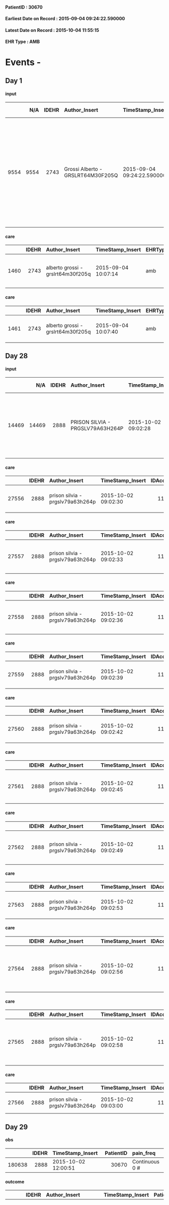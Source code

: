 
#### PatientID : 30670
#### Earliest Date on Record : 2015-09-04 09:24:22.590000
#### Latest Date on Record : 2015-10-04 11:55:15
#### EHR Type : AMB

# Events - 

## Day 1

#### input
|      |    N/A |   IDEHR | Author_Insert                     | TimeStamp_Insert           | EHRType   |   PatientID |   IDDigitalSignDocument | persone_vicine   |   Unnamed: 0_x.1 |   IDANAMNESI_SOCIALE | Patient   | FamigliaAltro   | Paziente_T   | FamigliaAltro_T   |   Non_Rilevabile_x.1 | Note_Non_Rilevabile_x.1   | opt_Problemi   | chk_contr_sintomi   | chk_competenza                                 | opt_paziente_a   | opt_famiglia_a   | opt_adeguatezza   | opt_paziente_solo   | opt_presente_assente   | Caregiver_principale   | ds_familiari_coinv   | ds_note_prio                                                                                                                                                                                                                                                             | Needs     | Domestic partnership   |
|-----:|-------:|--------:|:----------------------------------|:---------------------------|:----------|------------:|------------------------:|:-----------------|-----------------:|---------------------:|:----------|:----------------|:-------------|:------------------|---------------------:|:--------------------------|:---------------|:--------------------|:-----------------------------------------------|:-----------------|:-----------------|:------------------|:--------------------|:-----------------------|:-----------------------|:---------------------|:-------------------------------------------------------------------------------------------------------------------------------------------------------------------------------------------------------------------------------------------------------------------------|:----------|:-----------------------|
| 9554 |   9554 |    2743 | Grossi Alberto - GRSLRT64M30F205Q | 2015-09-04 09:24:22.590000 | AMB       |       30670 |                  130350 | N/A              |             1295 |                  860 | Si#1      | Si#1            | No#0         | Si#1              |                    0 | NR                        | No#0           | controllo sintomi#0 | competenza/capacit√† assistenziale caregiver#0 | Congruenti#1     | Congruenti#1     | Da valutare#2     | No#0                | Presente#1             | wife                   | daughter             | Paziente ricoverato in urgenza in quanto apparentemente di rapido accompagnamento, in realt√† durante il ricovero si √® ripreso bene e quindi si concorda la riattivazione della nostra AD con la disponibilit√† a riprendere un ricovero in caso di futuro aggravamento | Clinici#0 | Coniuge/Convivente#0   |

#### care
|      |   IDEHR | Author_Insert                     | TimeStamp_Insert    | EHRType   |   PatientID |   IDGESTIONE_AUSILI |   ds_ncons |   opt_annulla_consegna | dt_Ric_consegna     | dt_ric_cons_forn    | opt_ausilio                          |
|-----:|--------:|:----------------------------------|:--------------------|:----------|------------:|--------------------:|-----------:|-----------------------:|:--------------------|:--------------------|:-------------------------------------|
| 1460 |    2743 | alberto grossi - grslrt64m30f205q | 2015-09-04 10:07:14 | amb       |       30670 |                1304 |      25968 |                      0 | 2015-08-28 00:00:00 | 2015-08-28 00:00:00 | 2 tips walker 2 wheels (walker) # 10 |

#### care
|      |   IDEHR | Author_Insert                     | TimeStamp_Insert    | EHRType   |   PatientID |   IDGESTIONE_AUSILI |   ds_ncons |   opt_annulla_consegna | dt_Ric_consegna     | dt_ric_cons_forn    | opt_ausilio                    |
|-----:|--------:|:----------------------------------|:--------------------|:----------|------------:|--------------------:|-----------:|-----------------------:|:--------------------|:--------------------|:-------------------------------|
| 1461 |    2743 | alberto grossi - grslrt64m30f205q | 2015-09-04 10:07:40 | amb       |       30670 |                1305 |      25968 |                      0 | 2015-08-28 00:00:00 | 2015-08-28 00:00:00 | decubitus cushion silicone # 9 |


## Day 28

#### input
|       |    N/A |   IDEHR | Author_Insert                    | TimeStamp_Insert    |   IDAccess | EHRType   |   PatientID |   IDDigitalSignDocument | persone_vicine   |   Unnamed: 0_y.1 |   IDDIAGNOSI_ICD |   Non_Rilevabile_y.1 | Note_Non_Rilevabile_y.1   | I_ICD                     | II_ICD                                          | III_ICD                                                                                  | IV_ICD                                                                                                                                                                | I_Anno   |
|------:|-------:|--------:|:---------------------------------|:--------------------|-----------:|:----------|------------:|------------------------:|:-----------------|-----------------:|-----------------:|---------------------:|:--------------------------|:--------------------------|:------------------------------------------------|:-----------------------------------------------------------------------------------------|:----------------------------------------------------------------------------------------------------------------------------------------------------------------------|:---------|
| 14469 |  14469 |    2888 | PRISON SILVIA - PRGSLV79A63H264P | 2015-10-02 09:02:28 |      11232 | AMB       |       30670 |                  148267 | N/A              |               30 |               30 |                    0 | NR                        | 28983 - Mielofibrosi#2615 | 1536 - Tumori maligni del colon ascendente#2039 | 1732 - Altri tumori maligni della cute dell'orecchio e del condotto uditivo esterno#2561 | 25000 - Diabete mellito - tipo II (non insulinodipendente) (diabete dell'adulto) o non specificato - non definito se controllato - senza menzione di complicanze#2314 | 2015#55  |

#### care
|       |   IDEHR | Author_Insert                    | TimeStamp_Insert    |   IDAccess | EHRType   |   PatientID |   IDTERAPIE_OUTPAT_VIDAS |   ds_dose | opt_via_di_somm   | ds_ora          | dt_data_inizio      |   opt_pregressa |   opt_somm_terapia |   opt_estemporanea |   opt_termina |   opt_somm_in_pompa | opt_farmaco                          |
|------:|--------:|:---------------------------------|:--------------------|-----------:|:----------|------------:|-------------------------:|----------:|:------------------|:----------------|:--------------------|----------------:|-------------------:|-------------------:|--------------:|--------------------:|:-------------------------------------|
| 27556 |    2888 | prison silvia - prgslv79a63h264p | 2015-10-02 09:02:30 |      11232 | amb       |       30670 |                     5033 |         1 | oral # 0 = 0      | 08 # 8; 20 # 20 | 2015-10-02 00:00:00 |               0 |                  0 |                  0 |             0 |                   0 | pregabalin (lyrica 75 mg cps) # 1773 |

#### care
|       |   IDEHR | Author_Insert                    | TimeStamp_Insert    |   IDAccess | EHRType   |   PatientID |   IDTERAPIE_OUTPAT_VIDAS |   ds_dose | opt_via_di_somm   | ds_ora   | dt_data_inizio      |   opt_pregressa |   opt_somm_terapia |   opt_estemporanea |   opt_termina |   opt_somm_in_pompa | opt_farmaco                                       |
|------:|--------:|:---------------------------------|:--------------------|-----------:|:----------|------------:|-------------------------:|----------:|:------------------|:---------|:--------------------|----------------:|-------------------:|-------------------:|--------------:|--------------------:|:--------------------------------------------------|
| 27557 |    2888 | prison silvia - prgslv79a63h264p | 2015-10-02 09:02:33 |      11232 | amb       |       30670 |                     5034 |         1 | oral # 0 = 0      | 12 # 12  | 2015-10-02 00:00:00 |               0 |                  0 |                  0 |             0 |                   0 | calcium carbonate (1000 mg cacits cpr eff) # 1108 |

#### care
|       |   IDEHR | Author_Insert                    | TimeStamp_Insert    |   IDAccess | EHRType   |   PatientID |   IDTERAPIE_OUTPAT_VIDAS | ds_dose   | opt_via_di_somm    | ds_ora          | dt_data_inizio      |   opt_pregressa |   opt_somm_terapia |   opt_estemporanea |   opt_termina |   opt_somm_in_pompa | opt_farmaco                                                |
|------:|--------:|:---------------------------------|:--------------------|-----------:|:----------|------------:|-------------------------:|:----------|:-------------------|:----------------|:--------------------|----------------:|-------------------:|-------------------:|--------------:|--------------------:|:-----------------------------------------------------------|
| 27558 |    2888 | prison silvia - prgslv79a63h264p | 2015-10-02 09:02:36 |      11232 | amb       |       30670 |                     5035 | 1 puff    | inhalation # 7 = 7 | 08 # 8; 20 # 20 | 2015-10-02 00:00:00 |               0 |                  0 |                  0 |             0 |                   0 | salmeterol / fluticasone (seretide 25/250 mcg inal) # 1949 |

#### care
|       |   IDEHR | Author_Insert                    | TimeStamp_Insert    |   IDAccess | EHRType   |   PatientID |   IDTERAPIE_OUTPAT_VIDAS |   ds_dose | opt_via_di_somm   | ds_ora   | dt_data_inizio      |   opt_pregressa |   opt_somm_terapia |   opt_estemporanea |   opt_termina |   opt_somm_in_pompa | opt_farmaco                             |
|------:|--------:|:---------------------------------|:--------------------|-----------:|:----------|------------:|-------------------------:|----------:|:------------------|:---------|:--------------------|----------------:|-------------------:|-------------------:|--------------:|--------------------:|:----------------------------------------|
| 27559 |    2888 | prison silvia - prgslv79a63h264p | 2015-10-02 09:02:39 |      11232 | amb       |       30670 |                     5036 |         1 | oral # 0 = 0      | 08 # 8   | 2015-10-02 00:00:00 |               0 |                  0 |                  0 |             0 |                   0 | furosemide (25 mg lasix tablets) # 1223 |

#### care
|       |   IDEHR | Author_Insert                    | TimeStamp_Insert    |   IDAccess | EHRType   |   PatientID |   IDTERAPIE_OUTPAT_VIDAS | ds_dose   | opt_via_di_somm   | ds_ora   | dt_data_inizio      |   opt_pregressa |   opt_somm_terapia |   opt_estemporanea |   opt_termina |   opt_somm_in_pompa | opt_farmaco                                       |
|------:|--------:|:---------------------------------|:--------------------|-----------:|:----------|------------:|-------------------------:|:----------|:------------------|:---------|:--------------------|----------------:|-------------------:|-------------------:|--------------:|--------------------:|:--------------------------------------------------|
| 27560 |    2888 | prison silvia - prgslv79a63h264p | 2015-10-02 09:02:42 |      11232 | amb       |       30670 |                     5037 | 20-25     | oral # 0 = 0      | 22 # 22  | 2015-10-02 00:00:00 |               0 |                  0 |                  0 |             0 |                   0 | delorazepam (delorazepam gtt os 1 mg / ml) # 1844 |

#### care
|       |   IDEHR | Author_Insert                    | TimeStamp_Insert    |   IDAccess | EHRType   |   PatientID |   IDTERAPIE_OUTPAT_VIDAS |   ds_dose | opt_via_di_somm   | ds_ora          | dt_data_inizio      |   opt_pregressa |   opt_somm_terapia |   opt_estemporanea |   opt_termina |   opt_somm_in_pompa | opt_farmaco                                 |
|------:|--------:|:---------------------------------|:--------------------|-----------:|:----------|------------:|-------------------------:|----------:|:------------------|:----------------|:--------------------|----------------:|-------------------:|-------------------:|--------------:|--------------------:|:--------------------------------------------|
| 27561 |    2888 | prison silvia - prgslv79a63h264p | 2015-10-02 09:02:45 |      11232 | amb       |       30670 |                     5038 |         1 | oral # 0 = 0      | 07 # 7; 19 # 19 | 2015-10-02 00:00:00 |               0 |                  0 |                  0 |             0 |                   0 | omeprazole (omeprazole 20 mg tablets) # 960 |

#### care
|       |   IDEHR | Author_Insert                    | TimeStamp_Insert    |   IDAccess | EHRType   |   PatientID |   IDTERAPIE_OUTPAT_VIDAS |   ds_dose | opt_via_di_somm   | ds_ora   | dt_data_inizio      |   opt_pregressa |   opt_somm_terapia |   opt_estemporanea |   opt_termina |   opt_somm_in_pompa | opt_farmaco                                     |
|------:|--------:|:---------------------------------|:--------------------|-----------:|:----------|------------:|-------------------------:|----------:|:------------------|:---------|:--------------------|----------------:|-------------------:|-------------------:|--------------:|--------------------:|:------------------------------------------------|
| 27562 |    2888 | prison silvia - prgslv79a63h264p | 2015-10-02 09:02:49 |      11232 | amb       |       30670 |                     5039 |         1 | oral # 0 = 0      | 20 # 20  | 2015-10-02 00:00:00 |               0 |                  0 |                  0 |             0 |                   0 | allopurinol (allopurinol 300 mg tablets) # 1585 |

#### care
|       |   IDEHR | Author_Insert                    | TimeStamp_Insert    |   IDAccess | EHRType   |   PatientID |   IDTERAPIE_OUTPAT_VIDAS |   ds_dose | opt_via_di_somm   | ds_ora   | dt_data_inizio      |   opt_pregressa |   opt_somm_terapia |   opt_estemporanea |   opt_termina |   opt_somm_in_pompa | opt_farmaco                                     |
|------:|--------:|:---------------------------------|:--------------------|-----------:|:----------|------------:|-------------------------:|----------:|:------------------|:---------|:--------------------|----------------:|-------------------:|-------------------:|--------------:|--------------------:|:------------------------------------------------|
| 27563 |    2888 | prison silvia - prgslv79a63h264p | 2015-10-02 09:02:53 |      11232 | amb       |       30670 |                     5040 |        64 | oral # 0 = 0      | 09 # 9   | 2015-10-02 00:00:00 |               0 |                  0 |                  0 |             0 |                   0 | dexamethasone (soldesam os gtt 0-2% gtt) # 1446 |

#### care
|       |   IDEHR | Author_Insert                    | TimeStamp_Insert    |   IDAccess | EHRType   |   PatientID |   IDTERAPIE_OUTPAT_VIDAS |   ds_dose | opt_via_di_somm   | ds_ora          | dt_data_inizio      |   opt_pregressa |   opt_somm_terapia |   opt_estemporanea |   opt_termina |   opt_somm_in_pompa | opt_farmaco                                                               |
|------:|--------:|:---------------------------------|:--------------------|-----------:|:----------|------------:|-------------------------:|----------:|:------------------|:----------------|:--------------------|----------------:|-------------------:|-------------------:|--------------:|--------------------:|:--------------------------------------------------------------------------|
| 27564 |    2888 | prison silvia - prgslv79a63h264p | 2015-10-02 09:02:56 |      11232 | amb       |       30670 |                     5041 |         1 | oral # 0 = 0      | 08 # 8; 20 # 20 | 2015-10-02 00:00:00 |               0 |                  0 |                  0 |             0 |                   0 | amoxicillin + clavulanic acid (augmentin 875 + 125 mg tablets rev) # 1474 |

#### care
|       |   IDEHR | Author_Insert                    | TimeStamp_Insert    |   IDAccess | EHRType   |   PatientID |   IDTERAPIE_OUTPAT_VIDAS |   ds_dose | opt_via_di_somm   | ds_ora                                 | dt_data_inizio      |   opt_pregressa |   opt_somm_terapia |   opt_estemporanea |   opt_termina |   opt_somm_in_pompa | opt_farmaco                                                       |
|------:|--------:|:---------------------------------|:--------------------|-----------:|:----------|------------:|-------------------------:|----------:|:------------------|:---------------------------------------|:--------------------|----------------:|-------------------:|-------------------:|--------------:|--------------------:|:------------------------------------------------------------------|
| 27565 |    2888 | prison silvia - prgslv79a63h264p | 2015-10-02 09:02:58 |      11232 | amb       |       30670 |                     5042 |         1 | oral # 0 = 0      | 07 # 7; 15 # 15; 23 # 23; # 24 in need | 2015-10-02 00:00:00 |               0 |                  0 |                  0 |             0 |                   0 | acetaminophen / codeine (tachidol 500 + 30 mg tablets rev) # 1631 |

#### care
|       |   IDEHR | Author_Insert                    | TimeStamp_Insert    |   IDAccess | EHRType   |   PatientID |   IDTERAPIE_OUTPAT_VIDAS | ds_altro_farmaco   |   ds_dose | opt_via_di_somm   | ds_ora   | dt_data_inizio      |   opt_pregressa |   opt_somm_terapia |   opt_estemporanea |   opt_termina |   opt_somm_in_pompa | opt_farmaco              |
|------:|--------:|:---------------------------------|:--------------------|-----------:|:----------|------------:|-------------------------:|:-------------------|----------:|:------------------|:---------|:--------------------|----------------:|-------------------:|-------------------:|--------------:|--------------------:|:-------------------------|
| 27566 |    2888 | prison silvia - prgslv79a63h264p | 2015-10-02 09:03:00 |      11232 | amb       |       30670 |                     5043 | vercite 25 mg      |         1 | oral # 0 = 0      | 16 # 16  | 2015-10-02 00:00:00 |               0 |                  0 |                  0 |             0 |                   0 | other (see notes) # 2004 |


## Day 29

#### obs
|        |   IDEHR | TimeStamp_Insert    |   PatientID | pain_freq      |
|-------:|--------:|:--------------------|------------:|:---------------|
| 180638 |    2888 | 2015-10-02 12:00:51 |       30670 | Continuous 0 # |

#### outcome
|      |   IDEHR | Author_Insert                    | TimeStamp_Insert    |   PatientID |   IDDigitalSignDocument |   IDPAI_VIDAS | opt_problem                                                |   opt_problem_num | opt_obiettivo                                                       |   opt_obiettivo_num | opt_stato_problema   |   opt_stato_problema_num | opt_interventi                                                                                                                                                                                                                                                                            |   opt_interventi_num |
|-----:|--------:|:---------------------------------|:--------------------|------------:|------------------------:|--------------:|:-----------------------------------------------------------|------------------:|:--------------------------------------------------------------------|--------------------:|:---------------------|-------------------------:|:------------------------------------------------------------------------------------------------------------------------------------------------------------------------------------------------------------------------------------------------------------------------------------------|---------------------:|
| 3298 |    2888 | PRISON SILVIA - PRGSLV79A63H264P | 2015-10-02 12:00:54 |       30670 |                  148591 |          5311 | Impaired mobility † / limitation of physical movement # 27 |                 1 | Minimize the possibility of injuries. If present, maintain QoL # 47 |                   4 | Open Problem # 1     |                        1 | PAI Implementation - Maintaining proper position in bed # 293; PAI Implementation - Keep well hydrated skin and elastic # 295; PAI Implementation - Avoid positions biased # 294; PAI Implementation - Program the change of position that reduces the pressure in vulnerable areas # 292 |                    4 |

#### outcome
|      |   IDEHR | Author_Insert                    | TimeStamp_Insert    |   PatientID |   IDDigitalSignDocument |   IDPAI_VIDAS | opt_problem                                            |   opt_problem_num | opt_obiettivo                                                                                           |   opt_obiettivo_num | ds_note              | opt_stato_problema   |   opt_stato_problema_num | opt_interventi                                                                                                                                                                                       |   opt_interventi_num |
|-----:|--------:|:---------------------------------|:--------------------|------------:|------------------------:|--------------:|:-------------------------------------------------------|------------------:|:--------------------------------------------------------------------------------------------------------|--------------------:|:---------------------|:---------------------|-------------------------:|:-----------------------------------------------------------------------------------------------------------------------------------------------------------------------------------------------------|---------------------:|
| 3299 |    2888 | PRISON SILVIA - PRGSLV79A63H264P | 2015-10-02 12:00:56 |       30670 |                  148592 |          5312 | Alteration or risk of impairment of lung function # 26 |                 3 | Patient with assisted breathing (invasive or non-invasive) not present√¬ † respiratory alterations # 44 |                   4 | use of liquid oxygen | Open Problem # 1     |                        1 | Implementation PAI - Positioning the patient correctly # 268; Implementing the PAI - Therapeutic adjustment # 269; Implementing the PAI - Administering the medication correctly as prescribed # 270 |                    4 |

#### obs
|       |   IDEHR | TimeStamp_Insert           |   PatientID | opt_cooperation   | chk_ausili_incont   | opt_care_giver   | chk_gastrointestinal_symptoms   | chk_bowel_symptoms   | asthenia   | dyspnoea    | motor_performance                                                | agitation_behavior_freq   | mood                | diet     | cognitive_state   | consumption_help   |
|------:|--------:|:---------------------------|------------:|:------------------|:--------------------|:-----------------|:--------------------------------|:---------------------|:-----------|:------------|:-----------------------------------------------------------------|:--------------------------|:--------------------|:---------|:------------------|:-------------------|
| 81509 |    2888 | 2015-10-02 14:30:35.567000 |       30670 | Collaborating # 0 | absorbency # 0      | This # 0         | loss of appetite # 3            | use aids # 1         | Severe # 2 | at rest # 0 | unable to walk, transfers difficolt√ † with support operator # 3 | quiet # 0                 | Closing itself # 01 | free 0 # | Polished # 2      | help with # 2      |

#### obs
|        |   IDEHR | TimeStamp_Insert    |   PatientID |
|-------:|--------:|:--------------------|------------:|
| 133541 |    2888 | 2015-10-02 14:30:39 |       30670 |

#### obs
|        |   IDEHR | TimeStamp_Insert           |   PatientID |
|-------:|--------:|:---------------------------|------------:|
| 309421 |    2888 | 2015-10-02 14:30:42.273000 |       30670 |

#### outcome
|      |   IDEHR | Author_Insert                      | TimeStamp_Insert    |   PatientID |   IDDigitalSignDocument |   IDPAI_VIDAS | opt_problem                                                |   opt_problem_num | opt_obiettivo                                                       |   opt_obiettivo_num | opt_stato_problema   |   opt_stato_problema_num | opt_interventi                                                                                                                                                                                                                                                                            |   opt_interventi_num |
|-----:|--------:|:-----------------------------------|:--------------------|------------:|------------------------:|--------------:|:-----------------------------------------------------------|------------------:|:--------------------------------------------------------------------|--------------------:|:---------------------|-------------------------:|:------------------------------------------------------------------------------------------------------------------------------------------------------------------------------------------------------------------------------------------------------------------------------------------|---------------------:|
| 3318 |    2888 | R. FLORES ELIAS - FLRLSE74H08Z611B | 2015-10-02 14:30:44 |       30670 |                  148815 |          5331 | Impaired mobility † / limitation of physical movement # 27 |                 1 | Minimize the possibility of injuries. If present, maintain QoL # 47 |                   4 | Open Problem # 1     |                        1 | PAI Implementation - Maintaining proper position in bed # 293; PAI Implementation - Keep well hydrated skin and elastic # 295; PAI Implementation - Avoid positions biased # 294; PAI Implementation - Program the change of position that reduces the pressure in vulnerable areas # 292 |                    4 |

#### input
|     |    N/A |   Unnamed: 0_x |   IDANAMNESI_INF |   IDEHR | Author_Insert                     | TimeStamp_Insert           |   IDAccess | EHRType   |   PatientID |   IDDigitalSignDocument |   Non_Rilevabile_x | Note_Non_Rilevabile_x   | sonno_riposo           | perc_salute                                                                                        | Perception                                 | rapporti_fam   | persone_vicine   | Caregiver   | Religion     |
|----:|-------:|---------------:|-----------------:|--------:|:----------------------------------|:---------------------------|-----------:|:----------|------------:|------------------------:|-------------------:|:------------------------|:-----------------------|:---------------------------------------------------------------------------------------------------|:-------------------------------------------|:---------------|:-----------------|:------------|:-------------|
| 456 |    456 |            594 |             1508 |    2888 | MERONI ALBERTO - MRNLRT58E24F205B | 2015-10-02 21:04:42.173000 |      11366 | AMB       |       30670 |                  149321 |                  0 | NR                      | daytime sleepiness # 1 | perdit√ † Performance # 0; perdit√ weight † # 1; increasing asthenia # 3; # 4 episodes of wheezing | concern for health # 0; demoralization # 4 | is # 0         | N/A              | wife        | Catholic # 0 |

#### obs
|       |   IDEHR | TimeStamp_Insert           |   PatientID | personal_hygiene   | urine_elimination   | mobility     | active_diuresis     | asthenia   | cachexia     | dyspnoea        | motor_performance                                                                                  | mood                             | diet     | cognitive_state   | feces_elimination   | consumption_help   |
|------:|--------:|:---------------------------|------------:|:-------------------|:--------------------|:-------------|:--------------------|:-----------|:-------------|:----------------|:---------------------------------------------------------------------------------------------------|:---------------------------------|:---------|:------------------|:--------------------|:-------------------|
| 35863 |    2888 | 2015-10-02 21:04:46.157000 |       30670 | Employee # 4       | Employee # 4        | Employee # 4 | active diuresis # 0 | Severe # 2 | cachexia # 0 | mild strain # 1 | 30% - Patient with directions to the hospital or home hospitalization, intensive home support # 03 | Apathy # 00; # 03 demoralization | Soft # 1 | Polished # 2      | Employee # 4        | help with # 2      |

#### obs
|        |   IDEHR | TimeStamp_Insert    |   PatientID |
|-------:|--------:|:--------------------|------------:|
| 180711 |    2888 | 2015-10-02 21:04:48 |       30670 |

#### obs
|        |   IDEHR | TimeStamp_Insert           |   PatientID |
|-------:|--------:|:---------------------------|------------:|
| 298681 |    2888 | 2015-10-02 21:04:51.407000 |       30670 |

#### outcome
|      |   IDEHR | Author_Insert                     | TimeStamp_Insert    |   PatientID |   IDDigitalSignDocument |   IDPAI_VIDAS | opt_problem                                            |   opt_problem_num | opt_obiettivo                                                                                              |   opt_obiettivo_num | opt_stato_problema   |   opt_stato_problema_num | opt_interventi                                                                                                                                                                                                                                                                                    |   opt_interventi_num |
|-----:|--------:|:----------------------------------|:--------------------|------------:|------------------------:|--------------:|:-------------------------------------------------------|------------------:|:-----------------------------------------------------------------------------------------------------------|--------------------:|:---------------------|-------------------------:|:--------------------------------------------------------------------------------------------------------------------------------------------------------------------------------------------------------------------------------------------------------------------------------------------------|---------------------:|
| 3361 |    2888 | MERONI ALBERTO - MRNLRT58E24F205B | 2015-10-02 21:04:53 |       30670 |                  149325 |          5375 | Alteration or risk of impairment of lung function # 26 |                 3 | The patient will not present symptoms that will reduce QoL (epistaxis, cough, hemoptysis, hemoptysis) # 45 |                   3 | Open Problem # 1     |                        1 | PAI Implementation - therapeutic upgrading # 275; PAI Implementation - To evaluate the efficacy of drug delivery # 277; Information - Inform the patient / caregiver on the signs and symptoms prevalent # 281; Education - Educate the caregiver / patient recognition / symptom treatment # 280 |                    4 |


## Day 30

#### obs
|      |   IDEHR | TimeStamp_Insert           |   PatientID | opt_hypotrophy   | chk_eloquence     | asthenia   | dyspnoea                  | agitation_behavior_freq   | cognitive_state   |
|-----:|--------:|:---------------------------|------------:|:-----------------|:------------------|:-----------|:--------------------------|:--------------------------|:------------------|
| 2218 |    1414 | 2015-10-03 13:29:27.283000 |       30670 | Hypotrophy # 0   | fluent speech # 0 | Severe # 3 | applicant mild strain # 6 | quiet # 0                 | Polished # 2      |

#### obs
|        |   IDEHR | TimeStamp_Insert    |   PatientID | pain_relief   |
|-------:|--------:|:--------------------|------------:|:--------------|
| 180744 |    1414 | 2015-10-03 13:30:54 |       30670 | 90% # 9       |

#### obs
|       |   IDEHR | TimeStamp_Insert           |   PatientID | personal_hygiene   | urine_elimination   | mobility     | hemorrhagic_manifestation      | speech            | active_diuresis     | asthenia   | dyspnoea        | motor_performance                                                                                  | diet     | cognitive_state   | feces_elimination   | consumption_help   |
|------:|--------:|:---------------------------|------------:|:-------------------|:--------------------|:-------------|:-------------------------------|:------------------|:--------------------|:-----------|:----------------|:---------------------------------------------------------------------------------------------------|:---------|:------------------|:--------------------|:-------------------|
| 35892 |    1414 | 2015-10-03 14:00:08.523000 |       30670 | Employee # 4       | Employee # 4        | Employee # 4 | hemorrhagic manifestations # 0 | fluent speech # 0 | active diuresis # 0 | Severe # 2 | mild strain # 1 | 30% - Patient with directions to the hospital or home hospitalization, intensive home support # 03 | Soft # 1 | Polished # 2      | Employee # 4        | Independent # 0    |

#### obs
|        |   IDEHR | TimeStamp_Insert           |   PatientID |
|-------:|--------:|:---------------------------|------------:|
| 298684 |    1414 | 2015-10-03 14:02:06.273000 |       30670 |

#### obs
|        |   IDEHR | TimeStamp_Insert    |   PatientID | pain_relief   |
|-------:|--------:|:--------------------|------------:|:--------------|
| 180751 |    1414 | 2015-10-03 14:02:49 |       30670 | 90% # 9       |

#### outcome
|      |   IDEHR | Author_Insert                 | TimeStamp_Insert    |   PatientID |   IDDigitalSignDocument |   IDPAI_VIDAS | opt_problem                                                |   opt_problem_num | opt_obiettivo                                                       |   opt_obiettivo_num | ds_note    | opt_stato_problema   |   opt_stato_problema_num | opt_interventi                                                                                                                                                                                                                                                                            |   opt_interventi_num |
|-----:|--------:|:------------------------------|:--------------------|------------:|------------------------:|--------------:|:-----------------------------------------------------------|------------------:|:--------------------------------------------------------------------|--------------------:|:-----------|:---------------------|-------------------------:|:------------------------------------------------------------------------------------------------------------------------------------------------------------------------------------------------------------------------------------------------------------------------------------------|---------------------:|
| 3390 |    1414 | TOSI NADIA - TSONDA69E65F952V | 2015-10-03 15:22:27 |       30670 |                  149754 |          5404 | Impaired mobility † / limitation of physical movement # 27 |                 1 | Minimize the possibility of injuries. If present, maintain QoL # 47 |                   4 | He merged. | closed Problem # 2   |                        2 | PAI Implementation - Maintaining proper position in bed # 293; PAI Implementation - Keep well hydrated skin and elastic # 295; PAI Implementation - Avoid positions biased # 294; PAI Implementation - Program the change of position that reduces the pressure in vulnerable areas # 292 |                    4 |

#### outcome
|      |   IDEHR | Author_Insert                 | TimeStamp_Insert    |   PatientID |   IDDigitalSignDocument |   IDPAI_VIDAS | opt_problem                                                |   opt_problem_num | opt_obiettivo                                                       |   opt_obiettivo_num | opt_stato_problema   |   opt_stato_problema_num | opt_interventi                                                                                                                                                                                                                                                                            |   opt_interventi_num |
|-----:|--------:|:------------------------------|:--------------------|------------:|------------------------:|--------------:|:-----------------------------------------------------------|------------------:|:--------------------------------------------------------------------|--------------------:|:---------------------|-------------------------:|:------------------------------------------------------------------------------------------------------------------------------------------------------------------------------------------------------------------------------------------------------------------------------------------|---------------------:|
| 3391 |    1414 | TOSI NADIA - TSONDA69E65F952V | 2015-10-03 15:23:02 |       30670 |                  149755 |          5405 | Impaired mobility † / limitation of physical movement # 27 |                 1 | Minimize the possibility of injuries. If present, maintain QoL # 47 |                   4 | Open Problem # 1     |                        1 | PAI Implementation - Maintaining proper position in bed # 293; PAI Implementation - Keep well hydrated skin and elastic # 295; PAI Implementation - Avoid positions biased # 294; PAI Implementation - Program the change of position that reduces the pressure in vulnerable areas # 292 |                    4 |

#### outcome
|      |   IDEHR | Author_Insert                 | TimeStamp_Insert    |   PatientID |   IDDigitalSignDocument |   IDPAI_VIDAS | opt_problem                                            |   opt_problem_num | opt_obiettivo                                                                                              |   opt_obiettivo_num | opt_stato_problema   |   opt_stato_problema_num | opt_interventi                                                       |   opt_interventi_num |
|-----:|--------:|:------------------------------|:--------------------|------------:|------------------------:|--------------:|:-------------------------------------------------------|------------------:|:-----------------------------------------------------------------------------------------------------------|--------------------:|:---------------------|-------------------------:|:---------------------------------------------------------------------|---------------------:|
| 3392 |    1414 | TOSI NADIA - TSONDA69E65F952V | 2015-10-03 15:23:47 |       30670 |                  149759 |          5406 | Alteration or risk of impairment of lung function # 26 |                 3 | The patient will not present symptoms that will reduce QoL (epistaxis, cough, hemoptysis, hemoptysis) # 45 |                   3 | Open Problem # 1     |                        1 | Counseling - Sharing with the patient the therapeutic path # 278 = 0 |                    4 |

#### outcome
|      |   IDEHR | Author_Insert                 | TimeStamp_Insert    |   PatientID |   IDDigitalSignDocument |   IDPAI_VIDAS | opt_problem                                            |   opt_problem_num | opt_obiettivo                                                                                           |   opt_obiettivo_num | ds_note      | opt_stato_problema   |   opt_stato_problema_num | opt_interventi                                                                                                                                                                                       |   opt_interventi_num |
|-----:|--------:|:------------------------------|:--------------------|------------:|------------------------:|--------------:|:-------------------------------------------------------|------------------:|:--------------------------------------------------------------------------------------------------------|--------------------:|:-------------|:---------------------|-------------------------:|:-----------------------------------------------------------------------------------------------------------------------------------------------------------------------------------------------------|---------------------:|
| 3393 |    1414 | TOSI NADIA - TSONDA69E65F952V | 2015-10-03 15:24:48 |       30670 |                  149760 |          5407 | Alteration or risk of impairment of lung function # 26 |                 3 | Patient with assisted breathing (invasive or non-invasive) not present√¬ † respiratory alterations # 44 |                   4 | Need merged. | closed Problem # 2   |                        2 | Implementation PAI - Positioning the patient correctly # 268; Implementing the PAI - Therapeutic adjustment # 269; Implementing the PAI - Administering the medication correctly as prescribed # 270 |                    4 |

#### outcome
|      |   IDEHR | Author_Insert                 | TimeStamp_Insert    |   PatientID |   IDDigitalSignDocument |   IDPAI_VIDAS | opt_problem              |   opt_problem_num | opt_obiettivo                                                                                               |   opt_obiettivo_num | opt_stato_problema   |   opt_stato_problema_num | opt_interventi                                                                                                                                                                           |   opt_interventi_num |
|-----:|--------:|:------------------------------|:--------------------|------------:|------------------------:|--------------:|:-------------------------|------------------:|:------------------------------------------------------------------------------------------------------------|--------------------:|:---------------------|-------------------------:|:-----------------------------------------------------------------------------------------------------------------------------------------------------------------------------------------|---------------------:|
| 3394 |    1414 | TOSI NADIA - TSONDA69E65F952V | 2015-10-03 15:27:06 |       30670 |                  149761 |          5408 | Alteration hive # 33 = 0 |                 4 | The patient will acquire an awareness of the factors that contribute to the alteration of the alve # 66 = 0 |                   4 | Open Problem # 1     |                        1 | Informative - Inform on the factors that lead to the alteration of the patient # 550 = 0; Informative - Inform the patient / caregiver on the possible solutions to be adopted # 551 = 0 |                    4 |

#### obs
|       |   IDEHR | TimeStamp_Insert           |   PatientID | personal_hygiene   | urine_elimination   | mobility     | hemorrhagic_manifestation      | speech            | active_diuresis     | asthenia   | dyspnoea        | motor_performance                                                                                  | diet     | cognitive_state   | feces_elimination   | consumption_help   |
|------:|--------:|:---------------------------|------------:|:-------------------|:--------------------|:-------------|:-------------------------------|:------------------|:--------------------|:-----------|:----------------|:---------------------------------------------------------------------------------------------------|:---------|:------------------|:--------------------|:-------------------|
| 35899 |    1414 | 2015-10-03 17:12:02.397000 |       30670 | Employee # 4       | Employee # 4        | Employee # 4 | hemorrhagic manifestations # 0 | fluent speech # 0 | active diuresis # 0 | Severe # 2 | mild strain # 1 | 30% - Patient with directions to the hospital or home hospitalization, intensive home support # 03 | Soft # 1 | Polished # 2      | Employee # 4        | Independent # 0    |

#### obs
|        |   IDEHR | TimeStamp_Insert    |   PatientID | pain_relief   |
|-------:|--------:|:--------------------|------------:|:--------------|
| 180757 |    1414 | 2015-10-03 17:13:11 |       30670 | 90% # 9       |

#### obs
|       |   IDEHR | TimeStamp_Insert           |   PatientID | opt_cooperation   | chk_ausili_presidi   | opt_care_giver   | asthenia   | dyspnoea        | motor_performance                                                | agitation_behavior_freq   | mood                                       | cognitive_state   | consumption_help   |
|------:|--------:|:---------------------------|------------:|:------------------|:---------------------|:-----------------|:-----------|:----------------|:-----------------------------------------------------------------|:--------------------------|:-------------------------------------------|:------------------|:-------------------|
| 81581 |    1414 | 2015-10-03 19:33:17.497000 |       30670 | Collaborating # 0 | absorbency # 0       | This # 0         | Severe # 2 | mild strain # 1 | unable to walk, transfers difficolt√ † with support operator # 3 | agitated # 1              | disappointing # 02; # 06 denial, fear # 08 | Polished # 2      | Independent # 0    |

#### obs
|        |   IDEHR | TimeStamp_Insert    |   PatientID |
|-------:|--------:|:--------------------|------------:|
| 133599 |    1414 | 2015-10-03 19:34:07 |       30670 |

#### obs
|        |   IDEHR | TimeStamp_Insert    |   PatientID | pain_relief   |
|-------:|--------:|:--------------------|------------:|:--------------|
| 180776 |    1414 | 2015-10-04 01:58:07 |       30670 | 90% # 9       |

#### obs
|       |   IDEHR | TimeStamp_Insert           |   PatientID | chk_ausili_presidi   | chk_ausili_incont                       | opt_care_giver   | dyspnoea    | motor_performance              | body_temp    | mood      |
|------:|--------:|:---------------------------|------------:|:---------------------|:----------------------------------------|:-----------------|:------------|:-------------------------------|:-------------|:----------|
| 81596 |    1414 | 2015-10-04 07:08:16.330000 |       30670 | absorbency # 0       | absorbency # 0; disposable sleepers # 1 | This # 0         | at rest # 0 | bedridden, nontransferable # 5 | Apyrexia # 1 | Fear # 08 |

#### obs
|        |   IDEHR | TimeStamp_Insert    |   PatientID |
|-------:|--------:|:--------------------|------------:|
| 133610 |    1414 | 2015-10-04 07:12:01 |       30670 |


## Day 31

#### obs
|      |   IDEHR | TimeStamp_Insert           |   PatientID | opt_hypotrophy   | chk_eloquence     | asthenia   | dyspnoea              | agitation_behavior_freq   | mood      | cognitive_state   |
|-----:|--------:|:---------------------------|------------:|:-----------------|:------------------|:-----------|:----------------------|:--------------------------|:----------|:------------------|
| 2226 |    1414 | 2015-10-04 10:55:17.750000 |       30670 | Hypotrophy # 0   | fluent speech # 0 | Severe # 3 | applicant at rest # 5 | agitated at times # 2     | Fear # 08 | Polished # 2      |

#### obs
|        |   IDEHR | TimeStamp_Insert    |   PatientID | pain_relief   |
|-------:|--------:|:--------------------|------------:|:--------------|
| 180786 |    1414 | 2015-10-04 10:56:17 |       30670 | 90% # 9       |

#### obs
|        |   IDEHR | TimeStamp_Insert           |   PatientID | awareness                                |
|-------:|--------:|:---------------------------|------------:|:-----------------------------------------|
| 286264 |    1414 | 2015-10-04 10:57:24.560000 |       30670 | Diagnosis awareness but no prognosis # 1 |

#### obs
|       |   IDEHR | TimeStamp_Insert           |   PatientID | opt_cooperation   | chk_ausili_presidi   | chk_ausili_incont                       | opt_care_giver   | asthenia     | cachexia     | dyspnoea    | motor_performance              | body_temp    | agitation_behavior_freq   | mood      | cognitive_state   | feces_elimination   | consumption_help   |
|------:|--------:|:---------------------------|------------:|:------------------|:---------------------|:----------------------------------------|:-----------------|:-------------|:-------------|:------------|:-------------------------------|:-------------|:--------------------------|:----------|:------------------|:--------------------|:-------------------|
| 81601 |    1414 | 2015-10-04 11:51:37.743000 |       30670 | Collaborating # 0 | absorbency # 0       | absorbency # 0; disposable sleepers # 1 | This # 0         | Moderate # 1 | cachexia # 0 | at rest # 0 | bedridden, nontransferable # 5 | Apyrexia # 1 | quiet # 0                 | Fear # 08 | Polished # 2      | Independent # 0     | Independent # 0    |

#### obs
|        |   IDEHR | TimeStamp_Insert    |   PatientID |
|-------:|--------:|:--------------------|------------:|
| 133614 |    1414 | 2015-10-04 11:55:15 |       30670 |


